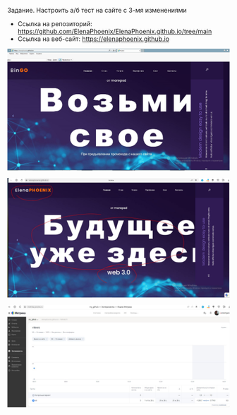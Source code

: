 Задание. Настроить а/б тест на сайте с 3-мя изменениями

* Ссылка на репозиторий: https://github.com/ElenaPhoenix/ElenaPhoenix.github.io/tree/main
* Ссылка на веб-сайт: https://elenaphoenix.github.io

![Оригинал](Снимок1.JPG)

![Измененный](Снимок2.JPG)

![Яндекс.Метрика](Снимок3.JPG)
